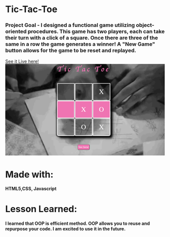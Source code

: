 # Tic-Tac-Toe
 ### Project Goal - I  designed a functional game utilizing object-oriented procedures. This game has two players, each can take their turn with a click of a square. Once there are three of the same in a row the game generates a winner! A "New Game" button allows for the game to be reset and replayed.
 [See it Live here!](https://awesome-sinoussi-1d341e.netlify.app)
 ![](tictactoe.png)
# Made with:
#### HTML5,CSS, Javascript
# Lesson Learned:
#### I learned that OOP is efficient method. OOP allows you to reuse and repurpose your code. I am excited to use it in the future.

